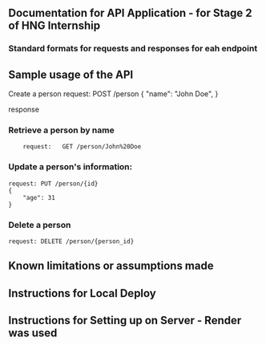## Documentation for API Application - for Stage 2 of HNG Internship


### Standard formats for requests and responses for eah endpoint

## Sample usage of the API 

Create a person
request:
                POST /person
                {
                    "name": "John Doe",
                }

response

### Retrieve a person by name

        request:   GET /person/John%20Doe

### Update a person's information:

    request: PUT /person/{id}
    {
        "age": 31
    }

### Delete a person
    
    request: DELETE /person/{person_id}


## Known limitations or assumptions made



## Instructions for Local Deploy


## Instructions for Setting up on Server - Render was used
